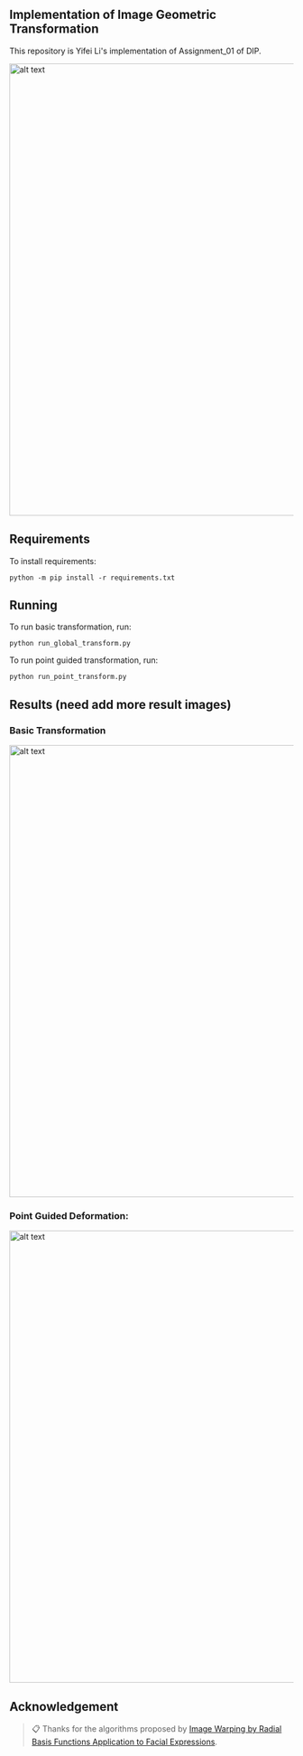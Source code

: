 ## Implementation of Image Geometric Transformation

This repository is Yifei Li's implementation of Assignment_01 of DIP. 

<img src="pics/teaser.png" alt="alt text" width="800">

## Requirements

To install requirements:

```setup
python -m pip install -r requirements.txt
```


## Running

To run basic transformation, run:

```basic
python run_global_transform.py
```

To run point guided transformation, run:

```point
python run_point_transform.py
```

## Results (need add more result images)
### Basic Transformation
<img src="pics/trans.gif" alt="alt text" width="800">

### Point Guided Deformation:
<img src="pics/wrap.gif" alt="alt text" width="800">

## Acknowledgement

>📋 Thanks for the algorithms proposed by [Image Warping by Radial Basis
 Functions Application to Facial
 Expressions](https://www.sci.utah.edu/~gerig/CS6640-F2010/Project3/Arad-1995.pdf).
